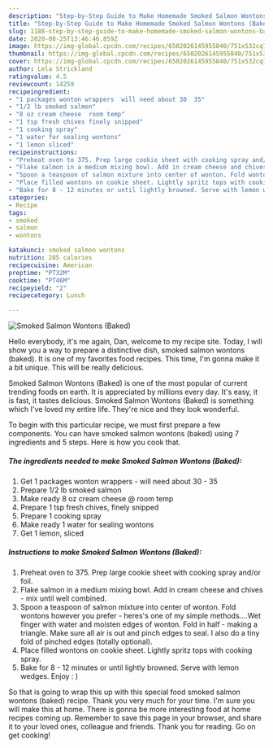 ```yaml
---
description: "Step-by-Step Guide to Make Homemade Smoked Salmon Wontons (Baked)"
title: "Step-by-Step Guide to Make Homemade Smoked Salmon Wontons (Baked)"
slug: 1188-step-by-step-guide-to-make-homemade-smoked-salmon-wontons-baked
date: 2020-08-25T13:46:46.859Z
image: https://img-global.cpcdn.com/recipes/6502026145955840/751x532cq70/smoked-salmon-wontons-baked-recipe-main-photo.jpg
thumbnail: https://img-global.cpcdn.com/recipes/6502026145955840/751x532cq70/smoked-salmon-wontons-baked-recipe-main-photo.jpg
cover: https://img-global.cpcdn.com/recipes/6502026145955840/751x532cq70/smoked-salmon-wontons-baked-recipe-main-photo.jpg
author: Lela Strickland
ratingvalue: 4.5
reviewcount: 14259
recipeingredient:
- "1 packages wonton wrappers  will need about 30  35"
- "1/2 lb smoked salmon"
- "8 oz cream cheese  room temp"
- "1 tsp fresh chives finely snipped"
- "1 cooking spray"
- "1 water for sealing wontons"
- "1 lemon sliced"
recipeinstructions:
- "Preheat oven to 375. Prep large cookie sheet with cooking spray and/or foil."
- "Flake salmon in a medium mixing bowl. Add in cream cheese and chives - mix until well combined."
- "Spoon a teaspoon of salmon mixture into center of wonton. Fold wontons however you prefer - heres&#39;s one of my simple methods....Wet finger with water and moisten edges of wonton. Fold in half - making a triangle. Make sure all air is out and pinch edges to seal. I also do a tiny fold of pinched edges (totally optional)."
- "Place filled wontons on cookie sheet. Lightly spritz tops with cooking spray."
- "Bake for 8 - 12 minutes or until lightly browned. Serve with lemon wedges. Enjoy : )"
categories:
- Recipe
tags:
- smoked
- salmon
- wontons

katakunci: smoked salmon wontons 
nutrition: 285 calories
recipecuisine: American
preptime: "PT32M"
cooktime: "PT46M"
recipeyield: "2"
recipecategory: Lunch

---
```



![Smoked Salmon Wontons (Baked)](https://img-global.cpcdn.com/recipes/6502026145955840/751x532cq70/smoked-salmon-wontons-baked-recipe-main-photo.jpg)

Hello everybody, it's me again, Dan, welcome to my recipe site. Today, I will show you a way to prepare a distinctive dish, smoked salmon wontons (baked). It is one of my favorites food recipes. This time, I'm gonna make it a bit unique. This will be really delicious.

Smoked Salmon Wontons (Baked) is one of the most popular of current trending foods on earth. It is appreciated by millions every day. It's easy, it is fast, it tastes delicious. Smoked Salmon Wontons (Baked) is something which I've loved my entire life. They're nice and they look wonderful.




To begin with this particular recipe, we must first prepare a few components. You can have smoked salmon wontons (baked) using 7 ingredients and 5 steps. Here is how you cook that.

<!--inarticleads1-->

##### The ingredients needed to make Smoked Salmon Wontons (Baked):

1. Get 1 packages wonton wrappers - will need about 30 - 35
1. Prepare 1/2 lb smoked salmon
1. Make ready 8 oz cream cheese @ room temp
1. Prepare 1 tsp fresh chives, finely snipped
1. Prepare 1 cooking spray
1. Make ready 1 water for sealing wontons
1. Get 1 lemon, sliced




<!--inarticleads2-->

##### Instructions to make Smoked Salmon Wontons (Baked):

1. Preheat oven to 375. Prep large cookie sheet with cooking spray and/or foil.
1. Flake salmon in a medium mixing bowl. Add in cream cheese and chives - mix until well combined.
1. Spoon a teaspoon of salmon mixture into center of wonton. Fold wontons however you prefer - heres&#39;s one of my simple methods....Wet finger with water and moisten edges of wonton. Fold in half - making a triangle. Make sure all air is out and pinch edges to seal. I also do a tiny fold of pinched edges (totally optional).
1. Place filled wontons on cookie sheet. Lightly spritz tops with cooking spray.
1. Bake for 8 - 12 minutes or until lightly browned. Serve with lemon wedges. Enjoy : )




So that is going to wrap this up with this special food smoked salmon wontons (baked) recipe. Thank you very much for your time. I'm sure you will make this at home. There is gonna be more interesting food at home recipes coming up. Remember to save this page in your browser, and share it to your loved ones, colleague and friends. Thank you for reading. Go on get cooking!
